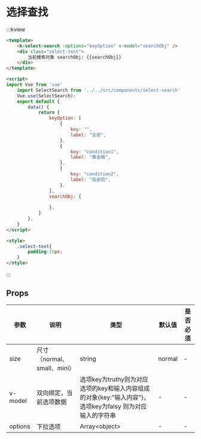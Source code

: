 # 选择查找

:::kview

```html
<template>
    <k-select-search :options="keyOption" v-model="searchObj" />
    <div class="select-text">
        当前搜索对象 searchObj: {{searchObj}}
    </div>
</template>

<script>
import Vue from 'vue'
    import SelectSearch from '../../src/components/select-search'
    Vue.use(SelectSearch);
    export default {
        data() {
            return {
                keyOption: [
                    {
                        key: "",
                        label: "全部",
                    },
                    {
                        key: "condition1",
                        label: "黄金糕",
                    },
                    {
                        key: "condition2",
                        label: "双皮奶",
                    },
                ],
                searchObj: {
                    
                },
            }
        },
    }
</script>

<style>
    .select-text{
        padding:10px;
    }
</style>
```

:::


##  Props

<div class="markdown-SelectSearch">

|  参数  |  说明   | 类型  | 默认值|  是否必须|
|-------|---------|------|--------|----------|
|size|尺寸（normal、small、mini）|string|normal|-
|v-model|双向绑定，当前选项数据|选项key为truthy则为对应选项的key和输入内容组成的对象{key:"输入内容"}， 选项key为falsy 则为对应输入的字符串|-|-
|options|下拉选项|Array\<object\>|-|-

</div>
